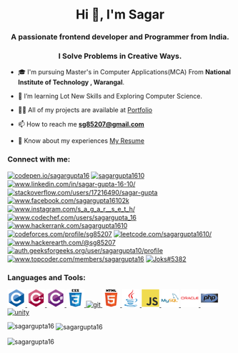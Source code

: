 <h1 align="center">Hi 👋, I'm Sagar</h1>
<h3 align="center">A passionate frontend developer and Programmer from India.</h3>
<h3 align="center">I Solve Problems in Creative Ways.</h3>

- 🎓 I'm pursuing Master's in Computer Applications(MCA) From **National Institute of Technology , Warangal**.

- 🌱 I’m learning Lot New Skills and Exploring Computer Science.

- 👨‍💻 All of my projects are available at [Portfolio](https://sagargupta16.github.io/PortFolio/)

- 📫 How to reach me **sg85207@gmail.com**

- 📄 Know about my experiences [My Resume](https://drive.google.com/file/d/1rS-iTEhfjA0z98ELuSpZKURXoRQunyo3/view)

<h3 align="left">Connect with me:</h3>
<p align="left">
<a href="https://codepen.io/codepen.io/sagargupta16" target="blank"><img align="center" src="https://raw.githubusercontent.com/rahuldkjain/github-profile-readme-generator/master/src/images/icons/Social/codepen.svg" alt="codepen.io/sagargupta16" height="30" width="40" /></a>
<a href="https://twitter.com/sagargupta1610" target="blank"><img align="center" src="https://raw.githubusercontent.com/rahuldkjain/github-profile-readme-generator/master/src/images/icons/Social/twitter.svg" alt="sagargupta1610" height="30" width="40" /></a>
<a href="https://linkedin.com/in/www.linkedin.com/in/sagar-gupta-16-10/" target="blank"><img align="center" src="https://raw.githubusercontent.com/rahuldkjain/github-profile-readme-generator/master/src/images/icons/Social/linked-in-alt.svg" alt="www.linkedin.com/in/sagar-gupta-16-10/" height="30" width="40" /></a>
<a href="https://stackoverflow.com/users/stackoverflow.com/users/17216490/sagar-gupta" target="blank"><img align="center" src="https://raw.githubusercontent.com/rahuldkjain/github-profile-readme-generator/master/src/images/icons/Social/stack-overflow.svg" alt="stackoverflow.com/users/17216490/sagar-gupta" height="30" width="40" /></a>
<a href="https://fb.com/www.facebook.com/sagargupta16102k" target="blank"><img align="center" src="https://raw.githubusercontent.com/rahuldkjain/github-profile-readme-generator/master/src/images/icons/Social/facebook.svg" alt="www.facebook.com/sagargupta16102k" height="30" width="40" /></a>
<a href="https://instagram.com/www.instagram.com/s_a_g_a_r__s_e_t_h/" target="blank"><img align="center" src="https://raw.githubusercontent.com/rahuldkjain/github-profile-readme-generator/master/src/images/icons/Social/instagram.svg" alt="www.instagram.com/s_a_g_a_r__s_e_t_h/" height="30" width="40" /></a>
<a href="https://www.codechef.com/users/www.codechef.com/users/sagargupta_16" target="blank"><img align="center" src="https://cdn.jsdelivr.net/npm/simple-icons@3.1.0/icons/codechef.svg" alt="www.codechef.com/users/sagargupta_16" height="30" width="40" /></a>
<a href="https://www.hackerrank.com/www.hackerrank.com/sagargupta1610" target="blank"><img align="center" src="https://raw.githubusercontent.com/rahuldkjain/github-profile-readme-generator/master/src/images/icons/Social/hackerrank.svg" alt="www.hackerrank.com/sagargupta1610" height="30" width="40" /></a>
<a href="https://codeforces.com/profile/codeforces.com/profile/sg85207" target="blank"><img align="center" src="https://raw.githubusercontent.com/rahuldkjain/github-profile-readme-generator/master/src/images/icons/Social/codeforces.svg" alt="codeforces.com/profile/sg85207" height="30" width="40" /></a>
<a href="https://www.leetcode.com/leetcode.com/sagargupta1610/" target="blank"><img align="center" src="https://raw.githubusercontent.com/rahuldkjain/github-profile-readme-generator/master/src/images/icons/Social/leet-code.svg" alt="leetcode.com/sagargupta1610/" height="30" width="40" /></a>
<a href="https://www.hackerearth.com/www.hackerearth.com/@sg85207" target="blank"><img align="center" src="https://raw.githubusercontent.com/rahuldkjain/github-profile-readme-generator/master/src/images/icons/Social/hackerearth.svg" alt="www.hackerearth.com/@sg85207" height="30" width="40" /></a>
<a href="https://auth.geeksforgeeks.org/user/auth.geeksforgeeks.org/user/sagargupta10/profile" target="blank"><img align="center" src="https://raw.githubusercontent.com/rahuldkjain/github-profile-readme-generator/master/src/images/icons/Social/geeks-for-geeks.svg" alt="auth.geeksforgeeks.org/user/sagargupta10/profile" height="30" width="40" /></a>
<a href="https://www.topcoder.com/members/www.topcoder.com/members/sagargupta16" target="blank"><img align="center" src="https://raw.githubusercontent.com/rahuldkjain/github-profile-readme-generator/master/src/images/icons/Social/topcoder.svg" alt="www.topcoder.com/members/sagargupta16" height="30" width="40" /></a>
<a href="https://discord.gg/Joks#5382" target="blank"><img align="center" src="https://raw.githubusercontent.com/rahuldkjain/github-profile-readme-generator/master/src/images/icons/Social/discord.svg" alt="Joks#5382" height="30" width="40" /></a>
</p>

<h3 align="left">Languages and Tools:</h3>
<p align="left"> <a href="https://www.cprogramming.com/" target="_blank" rel="noreferrer"> <img src="https://raw.githubusercontent.com/devicons/devicon/master/icons/c/c-original.svg" alt="c" width="40" height="40"/> </a> <a href="https://www.w3schools.com/cpp/" target="_blank" rel="noreferrer"> <img src="https://raw.githubusercontent.com/devicons/devicon/master/icons/cplusplus/cplusplus-original.svg" alt="cplusplus" width="40" height="40"/> </a> <a href="https://www.w3schools.com/cs/" target="_blank" rel="noreferrer"> <img src="https://raw.githubusercontent.com/devicons/devicon/master/icons/csharp/csharp-original.svg" alt="csharp" width="40" height="40"/> </a> <a href="https://www.w3schools.com/css/" target="_blank" rel="noreferrer"> <img src="https://raw.githubusercontent.com/devicons/devicon/master/icons/css3/css3-original-wordmark.svg" alt="css3" width="40" height="40"/> </a> <a href="https://git-scm.com/" target="_blank" rel="noreferrer"> <img src="https://www.vectorlogo.zone/logos/git-scm/git-scm-icon.svg" alt="git" width="40" height="40"/> </a> <a href="https://www.w3.org/html/" target="_blank" rel="noreferrer"> <img src="https://raw.githubusercontent.com/devicons/devicon/master/icons/html5/html5-original-wordmark.svg" alt="html5" width="40" height="40"/> </a> <a href="https://www.java.com" target="_blank" rel="noreferrer"> <img src="https://raw.githubusercontent.com/devicons/devicon/master/icons/java/java-original.svg" alt="java" width="40" height="40"/> </a> <a href="https://developer.mozilla.org/en-US/docs/Web/JavaScript" target="_blank" rel="noreferrer"> <img src="https://raw.githubusercontent.com/devicons/devicon/master/icons/javascript/javascript-original.svg" alt="javascript" width="40" height="40"/> </a> <a href="https://www.mysql.com/" target="_blank" rel="noreferrer"> <img src="https://raw.githubusercontent.com/devicons/devicon/master/icons/mysql/mysql-original-wordmark.svg" alt="mysql" width="40" height="40"/> </a> <a href="https://www.oracle.com/" target="_blank" rel="noreferrer"> <img src="https://raw.githubusercontent.com/devicons/devicon/master/icons/oracle/oracle-original.svg" alt="oracle" width="40" height="40"/> </a> <a href="https://www.php.net" target="_blank" rel="noreferrer"> <img src="https://raw.githubusercontent.com/devicons/devicon/master/icons/php/php-original.svg" alt="php" width="40" height="40"/> </a> <a href="https://unity.com/" target="_blank" rel="noreferrer"> <img src="https://www.vectorlogo.zone/logos/unity3d/unity3d-icon.svg" alt="unity" width="40" height="40"/> </a> </p>

<p><img align="left" src="https://github-readme-stats.vercel.app/api/top-langs?username=sagargupta16&show_icons=true&locale=en&layout=compact" alt="sagargupta16" /></p>

<p>&nbsp;<img align="center" src="https://github-readme-stats.vercel.app/api?username=sagargupta16&show_icons=true&locale=en" alt="sagargupta16" /></p>

<p><img align="center" src="https://github-readme-streak-stats.herokuapp.com/?user=sagargupta16&" alt="sagargupta16" /></p>
